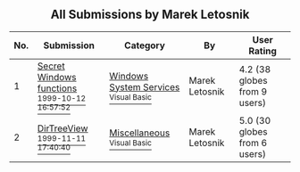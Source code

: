 ﻿<div align="center">

## All Submissions by Marek Letosnik

</div>

No.  | Submission | Category | By   | User Rating
---- | ---------- | -------- | ---- | -----------
1 | [Secret Windows functions<br /><sup>1999-10-12 16:57:52</sup>](https://github.com/Planet-Source-Code/marek-letosnik-secret-windows-functions__1-4004) | [Windows System Services<br /><sup>Visual Basic</sup>](../ByCategory/windows-system-services__1-35.md) | Marek Letosnik | 4.2 (38 globes from 9 users)
2 | [DirTreeView<br /><sup>1999-11-11 17:40:40</sup>](https://github.com/Planet-Source-Code/marek-letosnik-dirtreeview__1-4416) | [Miscellaneous<br /><sup>Visual Basic</sup>](../ByCategory/miscellaneous__1-1.md) | Marek Letosnik | 5.0 (30 globes from 6 users)
